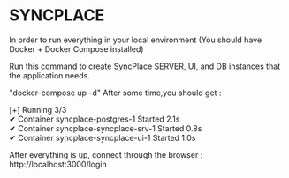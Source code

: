 # SYNCPLACE


In order to run everything in your local environment (You should have Docker + Docker Compose installed)

Run this command to create SyncPlace SERVER, UI, and DB instances that the application needs.

"docker-compose up -d"
After some time,you should get :

[+] Running 3/3  
 ✔ Container syncplace-postgres-1       Started          2.1s  
 ✔ Container syncplace-syncplace-srv-1  Started          0.8s  
 ✔ Container syncplace-syncplace-ui-1   Started          1.0s  

After everything is up, connect through the browser : http://localhost:3000/login

